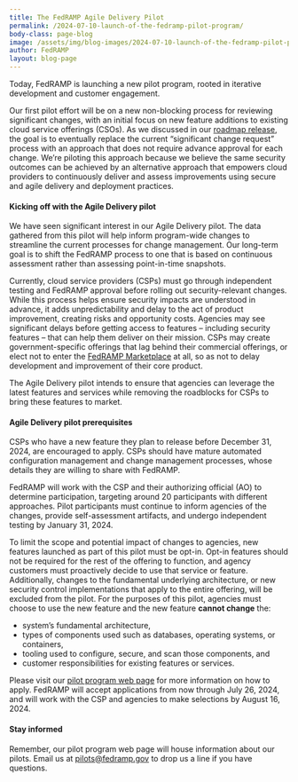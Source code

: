 ```yaml
---
title: The FedRAMP Agile Delivery Pilot
permalink: /2024-07-10-launch-of-the-fedramp-pilot-program/
body-class: page-blog
image: /assets/img/blog-images/2024-07-10-launch-of-the-fedramp-pilot-program.png
author: FedRAMP
layout: blog-page
---
```

Today, FedRAMP is launching a new pilot program, rooted in iterative development and customer engagement. 

Our first pilot effort will be on a new non-blocking process for reviewing significant changes, with an initial focus on new feature additions to existing cloud service offerings (CSOs). As we discussed in our <a href="https://www.fedramp.gov/2024-03-28-a-new-roadmap-for-fedramp/" target="_blank" rel="noopener noreferrer">roadmap release</a>, the goal is to eventually replace the current “significant change request” process with an approach that does not require advance approval for each change. We’re piloting this approach because we believe the same security outcomes can be achieved by an alternative approach that empowers cloud providers to continuously deliver and assess improvements using secure and agile delivery and deployment practices. 

<h4>Kicking off with the Agile Delivery pilot</h4>
We have seen significant interest in our Agile Delivery pilot. The data gathered from this pilot will help inform program-wide changes to streamline the current processes for change management. Our long-term goal is to shift the FedRAMP process to one that is based on continuous assessment rather than assessing point-in-time snapshots.

Currently, cloud service providers (CSPs) must go through independent testing and FedRAMP approval before rolling out security-relevant changes. While this process helps ensure security impacts are understood in advance, it adds unpredictability and delay to the act of product improvement, creating risks and opportunity costs. Agencies may see significant delays before getting access to features – including security features – that can help them deliver on their mission.  CSPs may create government-specific offerings that lag behind their commercial offerings, or elect not to enter the <a href="https://marketplace.fedramp.gov/products" target="_blank" rel="noopener noreferrer">FedRAMP Marketplace</a> at all, so as not to delay development and improvement of their core product.

The Agile Delivery pilot intends to ensure that agencies can leverage the latest features and services while removing the roadblocks for CSPs to bring these features to market.

<h4>Agile Delivery pilot prerequisites</h4>
CSPs who have a new feature they plan to release before December 31, 2024, are encouraged to apply. CSPs should have mature automated configuration management and change management processes, whose details they are willing to share with FedRAMP.

FedRAMP will work with the CSP and their authorizing official (AO) to determine participation, targeting around 20 participants with different approaches. Pilot participants must continue to inform agencies of the changes, provide self-assessment artifacts, and undergo independent testing by January 31, 2024.

To limit the scope and potential impact of changes to agencies, new features launched as part of this pilot must be opt-in. Opt-in features should not be required for the rest of the offering to function, and agency customers must proactively decide to use that service or feature. Additionally, changes to the fundamental underlying architecture, or new security control implementations that apply to the entire offering, will be excluded from the pilot. For the purposes of this pilot, agencies must choose to use the new feature and the new feature <b>cannot change</b> the:
- system’s fundamental architecture, 
- types of components used such as databases, operating systems, or containers, 
- tooling used to configure, secure, and scan those components, and
- customer responsibilities for existing features or services. 

Please visit our <a href="{{site.baseurl}}/fedramp-pilots/" target="_blank" rel="noopener noreferrer">pilot program web page</a> for more information on how to apply. FedRAMP will accept applications from now through July 26, 2024, and will work with the CSP and agencies to make selections by August 16, 2024. 

<h4>Stay informed</h4>
Remember, our pilot program web page will house information about our pilots. Email us at <a href="mailto:pilots@fedramp.gov" target="_blank" rel="noopener noreferrer">pilots@fedramp.gov</a> to drop us a line if you have questions.
